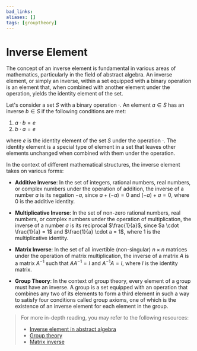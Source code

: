 ```yaml
---
bad_links: 
aliases: []
tags: [grouptheory]
---
```

# Inverse Element

The concept of an inverse element is fundamental in various areas of mathematics, particularly in the field of abstract algebra. An inverse element, or simply an inverse, within a set equipped with a binary operation is an element that, when combined with another element under the operation, yields the identity element of the set.

Let's consider a set $S$ with a binary operation $\cdot$. An element $a \in S$ has an inverse $b \in S$ if the following conditions are met:

1. $a \cdot b = e$
2. $b \cdot a = e$

where $e$ is the identity element of the set $S$ under the operation $\cdot$. The identity element is a special type of element in a set that leaves other elements unchanged when combined with them under the operation. 

In the context of different mathematical structures, the inverse element takes on various forms:

- **Additive Inverse**: In the set of integers, rational numbers, real numbers, or complex numbers under the operation of addition, the inverse of a number $a$ is its negation $-a$, since $a + (-a) = 0$ and $(-a) + a = 0$, where $0$ is the additive identity.

- **Multiplicative Inverse**: In the set of non-zero rational numbers, real numbers, or complex numbers under the operation of multiplication, the inverse of a number $a$ is its reciprocal $\frac{1}{a}$, since $a \cdot \frac{1}{a} = 1$ and $\frac{1}{a} \cdot a = 1$, where $1$ is the multiplicative identity.

- **Matrix Inverse**: In the set of all invertible (non-singular) $n \times n$ matrices under the operation of matrix multiplication, the inverse of a matrix $A$ is a matrix $A^{-1}$ such that $AA^{-1} = I$ and $A^{-1}A = I$, where $I$ is the identity matrix.

- **Group Theory**: In the context of group theory, every element of a group must have an inverse. A group is a set equipped with an operation that combines any two of its elements to form a third element in such a way to satisfy four conditions called group axioms, one of which is the existence of an inverse element for each element in the group.

> For more in-depth reading, you may refer to the following resources:
> - [Inverse element in abstract algebra](https://www.google.com/search?q=Inverse+element+in+abstract+algebra)
> - [Group theory](https://www.google.com/search?q=Group+theory)
> - [Matrix inverse](https://www.google.com/search?q=Matrix+inverse)